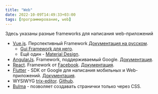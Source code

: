 ```yaml
---
title: "Web"
date: 2022-10-09T14:49:33+03:00
tags: [программирование, web]
---
```


 Здесь указаны разные frameworks для написания web-приложений

* [Vue.js](https://vuejs.org/). Перспективный Framework [Документация на русском](https://ru.vuejs.org/v2/guide/).
  * [Gui Framework для него](*http://element.eleme.io).
  * Ещё один - [Material Design](*http://vuematerial.io).
* [AngularJs](https://angularjs.org/). Framework, поддерживаемый Google. [Документация](https://docs.angularjs.org/guide).
* [React](https://facebook.github.io/react/). Framework от [Facebook](https://facebook.com). [Документация](https://facebook.github.io/react/docs/hello-world.html).
* [Flutter](https://flutter.io) - SDK от Google для написания мобильных и Web-приложений. [Документация](https://flutter.io/docs).
* WYSIWYG [trix-editor](https://trix-editor.org). [Github](https://github.com/basecamp/trix).
* [Bulma](https://bulma.io) - позволяет создавать странички только через CSS.
